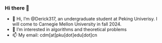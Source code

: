 ### Hi there 👋

<!--
**Derick317/Derick317** is a ✨ _special_ ✨ repository because its `README.md` (this file) appears on your GitHub profile.

Here are some ideas to get you started:

- 🔭 I’m currently working on ...
- 🌱 I’m currently learning ...
- 👯 I’m looking to collaborate on ...
- 🤔 I’m looking for help with ...
- 💬 Ask me about ...
- 📫 How to reach me: ...
- 😄 Pronouns: ...
- ⚡ Fun fact: ...
-->
- 👋 Hi, I’m @Derick317, an undergraduate student at Peking Univerisy. I will come to Carnegie Mellon University in fall 2024.
- 👀 I’m interested in algorithms and theoretical problems
- 📫 My email: cdm[at]pku[dot]edu[dot]cn

<!---
Derick317/Derick317 is a ✨ special ✨ repository because its `README.md` (this file) appears on your GitHub profile.
You can click the Preview link to take a look at your changes.
--->

